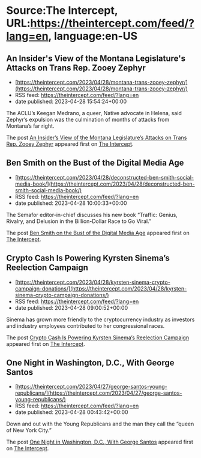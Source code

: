 # Source:The Intercept, URL:https://theintercept.com/feed/?lang=en, language:en-US

## An Insider's View of the Montana Legislature's Attacks on Trans Rep. Zooey Zephyr
 - [https://theintercept.com/2023/04/28/montana-trans-zooey-zephyr/](https://theintercept.com/2023/04/28/montana-trans-zooey-zephyr/)
 - RSS feed: https://theintercept.com/feed/?lang=en
 - date published: 2023-04-28 15:54:24+00:00

<p>The ACLU’s Keegan Medrano, a queer, Native advocate in Helena, said Zephyr’s expulsion was the culmination of months of attacks from Montana’s far right.</p>
<p>The post <a href="https://theintercept.com/2023/04/28/montana-trans-zooey-zephyr/" rel="nofollow">An Insider&#8217;s View of the Montana Legislature&#8217;s Attacks on Trans Rep. Zooey Zephyr</a> appeared first on <a href="https://theintercept.com" rel="nofollow">The Intercept</a>.</p>

## Ben Smith on the Bust of the Digital Media Age
 - [https://theintercept.com/2023/04/28/deconstructed-ben-smith-social-media-book/](https://theintercept.com/2023/04/28/deconstructed-ben-smith-social-media-book/)
 - RSS feed: https://theintercept.com/feed/?lang=en
 - date published: 2023-04-28 10:00:33+00:00

<p>The Semafor editor-in-chief discusses his new book “Traffic: Genius, Rivalry, and Delusion in the Billion-Dollar Race to Go Viral.”</p>
<p>The post <a href="https://theintercept.com/2023/04/28/deconstructed-ben-smith-social-media-book/" rel="nofollow">Ben Smith on the Bust of the Digital Media Age</a> appeared first on <a href="https://theintercept.com" rel="nofollow">The Intercept</a>.</p>

## Crypto Cash Is Powering Kyrsten Sinema’s Reelection Campaign
 - [https://theintercept.com/2023/04/28/kyrsten-sinema-crypto-campaign-donations/](https://theintercept.com/2023/04/28/kyrsten-sinema-crypto-campaign-donations/)
 - RSS feed: https://theintercept.com/feed/?lang=en
 - date published: 2023-04-28 09:00:52+00:00

<p>Sinema has grown more friendly to the cryptocurrency industry as investors and industry employees contributed to her congressional races.</p>
<p>The post <a href="https://theintercept.com/2023/04/28/kyrsten-sinema-crypto-campaign-donations/" rel="nofollow">Crypto Cash Is Powering Kyrsten Sinema’s Reelection Campaign</a> appeared first on <a href="https://theintercept.com" rel="nofollow">The Intercept</a>.</p>

## One Night in Washington, D.C., With George Santos
 - [https://theintercept.com/2023/04/27/george-santos-young-republicans/](https://theintercept.com/2023/04/27/george-santos-young-republicans/)
 - RSS feed: https://theintercept.com/feed/?lang=en
 - date published: 2023-04-28 00:43:42+00:00

<p>Down and out with the Young Republicans and the man they call the “queen of New York City.”</p>
<p>The post <a href="https://theintercept.com/2023/04/27/george-santos-young-republicans/" rel="nofollow">One Night in Washington, D.C., With George Santos</a> appeared first on <a href="https://theintercept.com" rel="nofollow">The Intercept</a>.</p>

